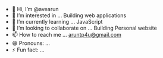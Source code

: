 - 👋 Hi, I’m @avearun
- 👀 I’m interested in ... Building web applications
- 🌱 I’m currently learning ... JavaScript 
- 💞️ I’m looking to collaborate on ...  Building Personal website
- 📫 How to reach me ... aruntp4u@gmail.com
- 😄 Pronouns: ...
- ⚡ Fun fact: ...

<!---
avearun/avearun is a ✨ special ✨ repository because its `README.md` (this file) appears on your GitHub profile.
You can click the Preview link to take a look at your changes.
--->
